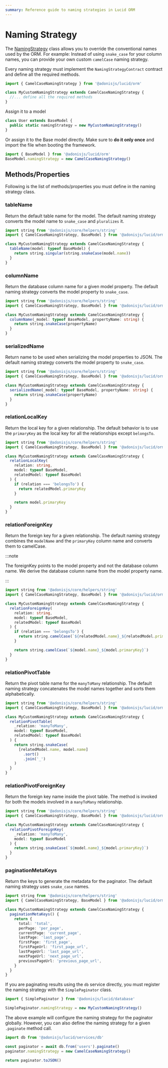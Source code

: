 ```yaml
---
summary: Reference guide to naming strategies in Lucid ORM
---
```


# Naming Strategy

The [NamingStrategy](https://github.com/adonisjs/lucid/blob/develop/src/orm/naming_strategies/camel_case.ts) class allows you to override the conventional names used by the ORM. For example: Instead of using `snake_case` for your column names, you can provide your own custom `camelCase` naming strategy.

Every naming strategy must implement the `NamingStrategyContract` contract and define all the required methods.

```ts
import { CamelCaseNamingStrategy } from '@adonisjs/lucid/orm'

class MyCustomNamingStrategy extends CamelCaseNamingStrategy {
  //... define all the required methods
}
```

Assign it to a model

```ts
class User extends BaseModel {
  public static namingStrategy = new MyCustomNamingStrategy()
}
```

Or assign it to the Base model directly. Make sure to **do it only once** and import the file when booting the framework.

```ts
import { BaseModel } from '@adonisjs/lucid/orm'
BaseModel.namingStrategy = new CamelCaseNamingStrategy()
```

## Methods/Properties

Following is the list of methods/properties you must define in the naming strategy class.

### tableName

Return the default table name for the model. The default naming strategy converts the model name to `snake_case` and `pluralizes` it.

```ts
import string from '@adonisjs/core/helpers/string'
import { CamelCaseNamingStrategy, BaseModel } from '@adonisjs/lucid/orm'

class MyCustomNamingStrategy extends CamelCaseNamingStrategy {
  tableName(model: typeof BaseModel) {
    return string.singular(string.snakeCase(model.name))
  }
}
```

### columnName

Return the database column name for a given model property. The default naming strategy converts the model property to `snake_case`.

```ts
import string from '@adonisjs/core/helpers/string'
import { CamelCaseNamingStrategy, BaseModel } from '@adonisjs/lucid/orm'

class MyCustomNamingStrategy extends CamelCaseNamingStrategy {
  columnName(_model: typeof BaseModel, propertyName: string) {
    return string.snakeCase(propertyName)
  }
}
```

### serializedName

Return name to be used when serializing the model properties to JSON. The default naming strategy converts the model property to `snake_case`.

```ts
import string from '@adonisjs/core/helpers/string'
import { CamelCaseNamingStrategy, BaseModel } from '@adonisjs/lucid/orm'

class MyCustomNamingStrategy extends CamelCaseNamingStrategy {
  serializedName(_model: typeof BaseModel, propertyName: string) {
    return string.snakeCase(propertyName)
  }
}
```

### relationLocalKey

Return the local key for a given relationship. The default behavior is to use the `primaryKey` as the local key for all the relationships except `belongsTo`.

```ts
import string from '@adonisjs/core/helpers/string'
import { CamelCaseNamingStrategy, BaseModel } from '@adonisjs/lucid/orm'

class MyCustomNamingStrategy extends CamelCaseNamingStrategy {
  relationLocalKey(
    relation: string,
    model: typeof BaseModel,
    relatedModel: typeof BaseModel
  ) {
    if (relation === 'belongsTo') {
      return relatedModel.primaryKey
    }

    return model.primaryKey
  }
}
```

### relationForeignKey
Return the foreign key for a given relationship. The default naming strategy combines the `modelName` and the `primaryKey` column name and converts them to camelCase.

:::note

The foreignKey points to the model property and not the database column name. We derive the database column name from the model property name.

:::

```ts
import string from '@adonisjs/core/helpers/string'
import { CamelCaseNamingStrategy, BaseModel } from '@adonisjs/lucid/orm'

class MyCustomNamingStrategy extends CamelCaseNamingStrategy {
  relationForeignKey(
    relation: string,
    model: typeof BaseModel,
    relatedModel: typeof BaseModel
  ) {
    if (relation === 'belongsTo') {
      return string.camelCase(`${relatedModel.name}_${relatedModel.primaryKey}`)
    }

    return string.camelCase(`${model.name}_${model.primaryKey}`)
  }
}
```

### relationPivotTable
Return the pivot table name for the `manyToMany` relationship. The default naming strategy concatenates the model names together and sorts them alphabetically.

```ts
import string from '@adonisjs/core/helpers/string'
import { CamelCaseNamingStrategy, BaseModel } from '@adonisjs/lucid/orm'

class MyCustomNamingStrategy extends CamelCaseNamingStrategy {
  relationPivotTable(
    _relation: 'manyToMany',
    model: typeof BaseModel,
    relatedModel: typeof BaseModel
  ) {
    return string.snakeCase(
      [relatedModel.name, model.name]
        .sort()
        .join('_')
    )
  }
}
```

### relationPivotForeignKey
Return the foreign key name inside the pivot table. The method is invoked for both the models involved in a `manyToMany` relationship.

```ts
import string from '@adonisjs/core/helpers/string'
import { CamelCaseNamingStrategy, BaseModel } from '@adonisjs/lucid/orm'

class MyCustomNamingStrategy extends CamelCaseNamingStrategy {
  relationPivotForeignKey(
    _relation: 'manyToMany',
    model: typeof BaseModel
  ) {
    return string.snakeCase(`${model.name}_${model.primaryKey}`)
  }
}
```

### paginationMetaKeys
Return the keys to generate the metadata for the paginator. The default naming strategy uses `snake_case` names.

```ts
import string from '@adonisjs/core/helpers/string'
import { CamelCaseNamingStrategy, BaseModel } from '@adonisjs/lucid/orm'

class MyCustomNamingStrategy extends CamelCaseNamingStrategy {
  paginationMetaKeys() {
    return {
      total: 'total',
      perPage: 'per_page',
      currentPage: 'current_page',
      lastPage: 'last_page',
      firstPage: 'first_page',
      firstPageUrl: 'first_page_url',
      lastPageUrl: 'last_page_url',
      nextPageUrl: 'next_page_url',
      previousPageUrl: 'previous_page_url',
    }
  }
}
```

If you are paginating results using the `db` service directly, you must register the naming strategy with the `SimplePaginator` class.

```ts
import { SimplePaginator } from '@adonisjs/lucid/database'

SimplePaginator.namingStrategy = new MyCustomNamingStrategy()
```

The above example will configure the naming strategy for the paginator globally. However, you can also define the naming strategy for a given `.paginate` method call.

```ts
import db from '@adonisjs/lucid/services/db'

const paginator = await db.from('users').paginate()
paginator.namingStrategy = new CamelCaseNamingStrategy()

return paginator.toJSON()
```

